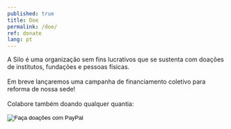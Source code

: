 ```yaml
---
published: true
title: Doe
permalink: /doe/
ref: donate
lang: pt
---
```

A Silo é uma organização sem fins lucrativos que se sustenta com doações de institutos, fundações e pessoas físicas.
<br><br>
Em breve lançaremos uma campanha de financiamento coletivo para reforma de nossa sede!
<br><br>
Colabore também doando qualquer quantia:

<div class="footer-line" style="margin-top: 10px;"> 
    <form action="https://www.paypal.com/donate" method="post" target="_top">
    <input type="hidden" name="business" value="contato@silo.org.br" />
    <input type="hidden" name="currency_code" value="BRL" />
    <input type="image" src="https://silo.org.br/media/images/botao_doar.png" border="0" name="submit" title="PayPal - The safer, easier way to pay online!" alt="Faça doações com PayPal" />
    <img alt="" border="0" src="https://www.paypal.com/pt_BR/i/scr/pixel.gif" width="1" height="1" />
    </form>
</div>

